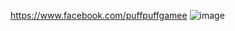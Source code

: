https://www.facebook.com/puffpuffgamee
![image](https://github.com/OpenMacroInput/Search_InabilityHelp/assets/99685407/456b2b8b-42ad-4fb6-a875-929b752e3f19)
